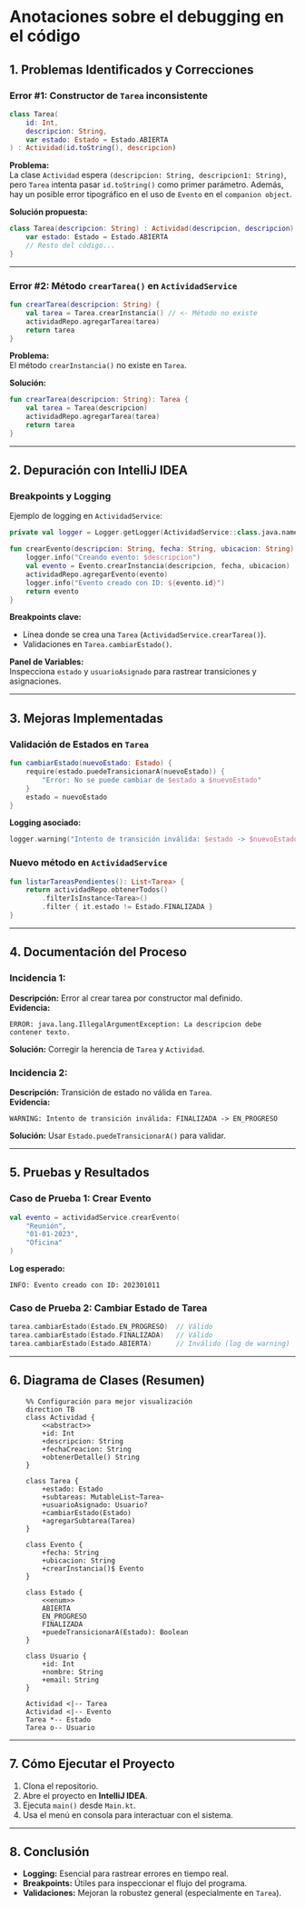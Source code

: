 # Anotaciones sobre el debugging en el código

## 1. Problemas Identificados y Correcciones

### Error #1: Constructor de `Tarea` inconsistente

```kotlin
class Tarea(
    id: Int,
    descripcion: String,
    var estado: Estado = Estado.ABIERTA
) : Actividad(id.toString(), descripcion)
```

**Problema:**  
La clase `Actividad` espera `(descripcion: String, descripcion1: String)`, pero `Tarea` intenta pasar `id.toString()` como primer parámetro. Además, hay un posible error tipográfico en el uso de `Evento` en el `companion object`.

**Solución propuesta:**

```kotlin
class Tarea(descripcion: String) : Actividad(descripcion, descripcion) {
    var estado: Estado = Estado.ABIERTA
    // Resto del código...
}
```

---

### Error #2: Método `crearTarea()` en `ActividadService`

```kotlin
fun crearTarea(descripcion: String) {
    val tarea = Tarea.crearInstancia() // <- Método no existe
    actividadRepo.agregarTarea(tarea)
    return tarea
}
```

**Problema:**  
El método `crearInstancia()` no existe en `Tarea`.

**Solución:**

```kotlin
fun crearTarea(descripcion: String): Tarea {
    val tarea = Tarea(descripcion)
    actividadRepo.agregarTarea(tarea)
    return tarea
}
```

---

## 2. Depuración con IntelliJ IDEA

### Breakpoints y Logging

Ejemplo de logging en `ActividadService`:

```kotlin
private val logger = Logger.getLogger(ActividadService::class.java.name)

fun crearEvento(descripcion: String, fecha: String, ubicacion: String): Evento {
    logger.info("Creando evento: $descripcion")
    val evento = Evento.crearInstancia(descripcion, fecha, ubicacion)
    actividadRepo.agregarEvento(evento)
    logger.info("Evento creado con ID: ${evento.id}")
    return evento
}
```

**Breakpoints clave:**

- Línea donde se crea una `Tarea` (`ActividadService.crearTarea()`).
- Validaciones en `Tarea.cambiarEstado()`.

**Panel de Variables:**  
Inspecciona `estado` y `usuarioAsignado` para rastrear transiciones y asignaciones.

---

## 3. Mejoras Implementadas

### Validación de Estados en `Tarea`

```kotlin
fun cambiarEstado(nuevoEstado: Estado) {
    require(estado.puedeTransicionarA(nuevoEstado)) { 
        "Error: No se puede cambiar de $estado a $nuevoEstado" 
    }
    estado = nuevoEstado
}
```

**Logging asociado:**

```kotlin
logger.warning("Intento de transición inválida: $estado -> $nuevoEstado")
```

### Nuevo método en `ActividadService`

```kotlin
fun listarTareasPendientes(): List<Tarea> {
    return actividadRepo.obtenerTodos()
        .filterIsInstance<Tarea>()
        .filter { it.estado != Estado.FINALIZADA }
}
```

---

## 4. Documentación del Proceso

### Incidencia 1:
**Descripción:** Error al crear tarea por constructor mal definido.  
**Evidencia:**
```plaintext
ERROR: java.lang.IllegalArgumentException: La descripcion debe contener texto.
```
**Solución:** Corregir la herencia de `Tarea` y `Actividad`.

### Incidencia 2:
**Descripción:** Transición de estado no válida en `Tarea`.  
**Evidencia:**
```plaintext
WARNING: Intento de transición inválida: FINALIZADA -> EN_PROGRESO
```
**Solución:** Usar `Estado.puedeTransicionarA()` para validar.

---

## 5. Pruebas y Resultados

### Caso de Prueba 1: Crear Evento

```kotlin
val evento = actividadService.crearEvento(
    "Reunión", 
    "01-01-2023", 
    "Oficina"
)
```

**Log esperado:**

```plaintext
INFO: Evento creado con ID: 202301011
```

### Caso de Prueba 2: Cambiar Estado de Tarea

```kotlin
tarea.cambiarEstado(Estado.EN_PROGRESO)  // Válido
tarea.cambiarEstado(Estado.FINALIZADA)   // Válido
tarea.cambiarEstado(Estado.ABIERTA)      // Inválido (log de warning)
```

---

## 6. Diagrama de Clases (Resumen)

```classDiagram
    %% Configuración para mejor visualización
    direction TB
    class Actividad {
        <<abstract>>
        +id: Int
        +descripcion: String
        +fechaCreacion: String
        +obtenerDetalle() String
    }
    
    class Tarea {
        +estado: Estado
        +subtareas: MutableList~Tarea~
        +usuarioAsignado: Usuario?
        +cambiarEstado(Estado)
        +agregarSubtarea(Tarea)
    }
    
    class Evento {
        +fecha: String
        +ubicacion: String
        +crearInstancia()$ Evento
    }
    
    class Estado {
        <<enum>>
        ABIERTA
        EN_PROGRESO
        FINALIZADA
        +puedeTransicionarA(Estado): Boolean
    }
    
    class Usuario {
        +id: Int
        +nombre: String
        +email: String
    }
    
    Actividad <|-- Tarea
    Actividad <|-- Evento
    Tarea *-- Estado
    Tarea o-- Usuario
```
---

## 7. Cómo Ejecutar el Proyecto

1. Clona el repositorio.
2. Abre el proyecto en **IntelliJ IDEA**.
3. Ejecuta `main()` desde `Main.kt`.
4. Usa el menú en consola para interactuar con el sistema.

---

## 8. Conclusión

- **Logging:** Esencial para rastrear errores en tiempo real.
- **Breakpoints:** Útiles para inspeccionar el flujo del programa.
- **Validaciones:** Mejoran la robustez general (especialmente en `Tarea`).  

